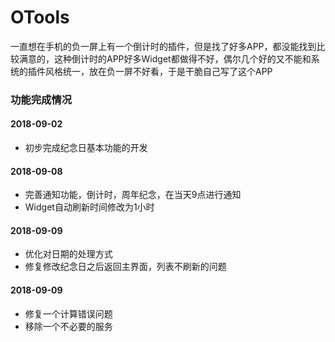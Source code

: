 # OTools

一直想在手机的负一屏上有一个倒计时的插件，但是找了好多APP，都没能找到比较满意的，这种倒计时的APP好多Widget都做得不好，偶尔几个好的又不能和系统的插件风格统一，放在负一屏不好看，于是干脆自己写了这个APP

### 功能完成情况

#### 2018-09-02
- 初步完成纪念日基本功能的开发

#### 2018-09-08
- 完善通知功能，倒计时，周年纪念，在当天9点进行通知
- Widget自动刷新时间修改为1小时

#### 2018-09-09
- 优化对日期的处理方式
- 修复修改纪念日之后返回主界面，列表不刷新的问题

#### 2018-09-09 
- 修复一个计算错误问题
- 移除一个不必要的服务